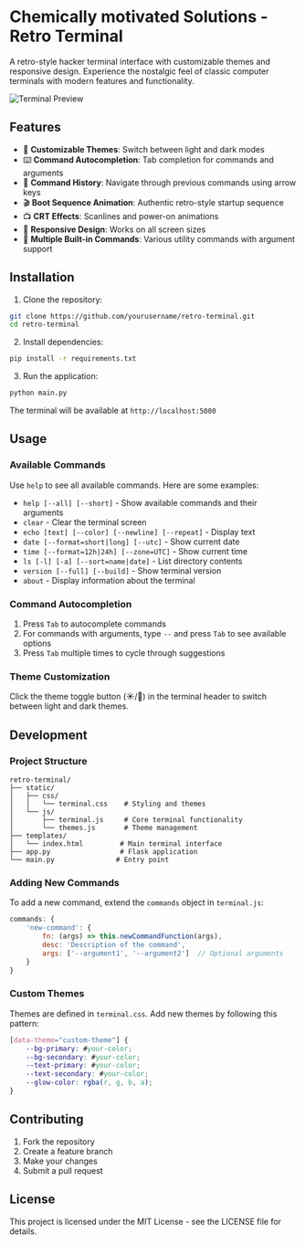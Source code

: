 # Chemically motivated Solutions - Retro Terminal

A retro-style hacker terminal interface with customizable themes and responsive design. Experience the nostalgic feel of classic computer terminals with modern features and functionality.

![Terminal Preview](preview.png)

## Features

- 🎨 **Customizable Themes**: Switch between light and dark modes
- ⌨️ **Command Autocompletion**: Tab completion for commands and arguments
- 📜 **Command History**: Navigate through previous commands using arrow keys
- 🎬 **Boot Sequence Animation**: Authentic retro-style startup sequence
- 📺 **CRT Effects**: Scanlines and power-on animations
- 📱 **Responsive Design**: Works on all screen sizes
- 🔧 **Multiple Built-in Commands**: Various utility commands with argument support

## Installation

1. Clone the repository:
```bash
git clone https://github.com/yourusername/retro-terminal.git
cd retro-terminal
```

2. Install dependencies:
```bash
pip install -r requirements.txt
```

3. Run the application:
```bash
python main.py
```

The terminal will be available at `http://localhost:5000`

## Usage

### Available Commands

Use `help` to see all available commands. Here are some examples:

- `help [--all] [--short]` - Show available commands and their arguments
- `clear` - Clear the terminal screen
- `echo [text] [--color] [--newline] [--repeat]` - Display text
- `date [--format=short|long] [--utc]` - Show current date
- `time [--format=12h|24h] [--zone=UTC]` - Show current time
- `ls [-l] [-a] [--sort=name|date]` - List directory contents
- `version [--full] [--build]` - Show terminal version
- `about` - Display information about the terminal

### Command Autocompletion

1. Press `Tab` to autocomplete commands
2. For commands with arguments, type `--` and press `Tab` to see available options
3. Press `Tab` multiple times to cycle through suggestions

### Theme Customization

Click the theme toggle button (☀️/🌙) in the terminal header to switch between light and dark themes.

## Development

### Project Structure

```
retro-terminal/
├── static/
│   ├── css/
│   │   └── terminal.css    # Styling and themes
│   └── js/
│       ├── terminal.js     # Core terminal functionality
│       └── themes.js       # Theme management
├── templates/
│   └── index.html         # Main terminal interface
├── app.py                 # Flask application
└── main.py               # Entry point
```

### Adding New Commands

To add a new command, extend the `commands` object in `terminal.js`:

```javascript
commands: {
    'new-command': {
        fn: (args) => this.newCommandFunction(args),
        desc: 'Description of the command',
        args: ['--argument1', '--argument2']  // Optional arguments
    }
}
```

### Custom Themes

Themes are defined in `terminal.css`. Add new themes by following this pattern:

```css
[data-theme="custom-theme"] {
    --bg-primary: #your-color;
    --bg-secondary: #your-color;
    --text-primary: #your-color;
    --text-secondary: #your-color;
    --glow-color: rgba(r, g, b, a);
}
```

## Contributing

1. Fork the repository
2. Create a feature branch
3. Make your changes
4. Submit a pull request

## License

This project is licensed under the MIT License - see the LICENSE file for details.
